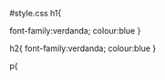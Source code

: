 #style.css
h1{

 font-family:verdanda;
 colour:blue
}
 
h2{
 font-family:verdanda;
 colour:blue
}

p{

